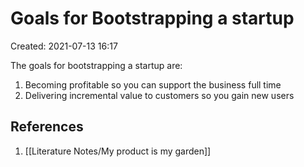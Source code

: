 # Goals for Bootstrapping a startup
Created: 2021-07-13 16:17

The goals for bootstrapping a startup are:

1. Becoming profitable so you can support the business full time
2. Delivering incremental value to customers so you gain new users

## References
1. [[Literature Notes/My product is my garden]]